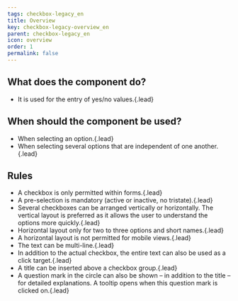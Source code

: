 ```yaml
---
tags: checkbox-legacy_en
title: Overview
key: checkbox-legacy-overview_en
parent: checkbox-legacy_en
icon: overview
order: 1
permalink: false  
---
```


## What does the component do?
* It is used for the entry of yes/no values.{.lead}

## When should the component be used?
* When selecting an option.{.lead}
* When selecting several options that are independent of one another.{.lead}

## Rules
* A checkbox is only permitted within forms.{.lead}
* A pre-selection is mandatory (active or inactive, no tristate).{.lead}
* Several checkboxes can be arranged vertically or horizontally. The vertical layout is preferred as it allows the user to understand the options more quickly.{.lead}
* Horizontal layout only for two to three options and short names.{.lead}
* A horizontal layout is not permitted for mobile views.{.lead}
* The text can be multi-line.{.lead}
* In addition to the actual checkbox, the entire text can also be used as a click target.{.lead}
* A title can be inserted above a checkbox group.{.lead}
* A question mark in the circle can also be shown – in addition to the title – for detailed explanations. A <sbb-link variant="inline" href="/{{page.lang}}/design-system/legacy/components/tooltip">tooltip</sbb-link> opens when this question mark is clicked on.{.lead}